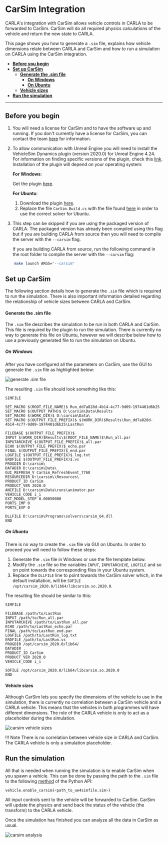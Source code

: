 # CarSim Integration

CARLA's integration with CarSim allows vehicle controls in CARLA to be forwarded to CarSim. CarSim will do all required physics calculations of the vehicle and return the new state to CARLA. 

This page shows you how to generate a `.sim` file, explains how vehicle dimensions relate between CARLA and CarSim and how to run a simulation on CARLA using the CarSim integration.

*   [__Before you begin__](#before-you-begin)  
*   [__Set up CarSim__](#set-up-carsim)  
	*   [__Generate the .sim file__](#generate-the-sim-file)  
        * [__On Windows__](#on-windows)
        * [__On Ubuntu__](#on-ubuntu)
	*   [__Vehicle sizes__](#vehicle-sizes)  
*   [__Run the simulation__](#run-the-simulation)  

---
## Before you begin

1. You will need a license for CarSim and to have the software up and running. If you don't currently have a license for CarSim, you can contact the team [here](https://www.carsim.com/forms/additional_information.php) for information.
2. To allow communication with Unreal Engine you will need to install the VehicleSim Dynamics plugin (version 2020.0) for Unreal Engine 4.24. For information on finding specific versions of the plugin, check this [link](https://www.carsim.com/products/supporting/unreal/index.php). Installation of the plugin will depend on your operating system:
   
    __For Windows__:

    Get the plugin [here](https://www.unrealengine.com/marketplace/en-US/product/carsim-vehicle-dynamics).

    __For Ubuntu__:

    1. Download the plugin [here](https://www.carsim.com/users/unreal_plugin/unreal_plugin_2020_0.php).
    2. Replace the file `CarSim.Build.cs` with the file found [here](https://carla-assets.s3.us-east-005.backblazeb2.com/Backup/CarSim.Build.cs) in order to use the correct solver for Ubuntu.

3. This step can be skipped if you are using the packaged version of CARLA. The packaged version has already been compiled using this flag but if you are building CARLA from source then you will need to compile the server with the `--carsim` flag.  

    If you are building CARLA from source, run the following command in the root folder to compile the server with the `--carsim` flag:

```sh
    make launch ARGS="--carsim"
```

## Set up CarSim

The following section details how to generate the `.sim` file which is required to run the simulation. There is also important information detailed regarding the relationship of vehicle sizes between CARLA and CarSim. 

#### Generate the .sim file

The `.sim` file describes the simulation to be run in both CARLA and CarSim. This file is required by the plugin to run the simulation. There is currently no way to generate this file on Ubuntu, however we will describe below how to use a previously generated file to run the simulation on Ubuntu. 

##### On Windows

After you have configured all the parameters on CarSim, use the GUI to generate the `.sim` file as highlighted below:

![generate .sim file](img/carsim_generate.jpg)

The resulting `.sim` file should look something like this:

```
SIMFILE

SET_MACRO $(ROOT_FILE_NAME)$ Run_dd7a828d-4b14-4c77-9d09-1974401d6b25
SET_MACRO $(OUTPUT_PATH)$ D:\carsim\Data\Results
SET_MACRO $(WORK_DIR)$ D:\carsim\Data\
SET_MACRO $(OUTPUT_FILE_PREFIX)$ $(WORK_DIR)$Results\Run_dd7a828d-4b14-4c77-9d09-1974401d6b25\LastRun

FILEBASE $(OUTPUT_FILE_PREFIX)$
INPUT $(WORK_DIR)$Results\$(ROOT_FILE_NAME)$\Run_all.par
INPUTARCHIVE $(OUTPUT_FILE_PREFIX)$_all.par
ECHO $(OUTPUT_FILE_PREFIX)$_echo.par
FINAL $(OUTPUT_FILE_PREFIX)$_end.par
LOGFILE $(OUTPUT_FILE_PREFIX)$_log.txt
ERDFILE $(OUTPUT_FILE_PREFIX)$.vs
PROGDIR D:\carsim\
DATADIR D:\carsim\Data\
GUI_REFRESH_V CarSim_RefreshEvent_7760
RESOURCEDIR D:\carsim\\Resources\
PRODUCT_ID CarSim
PRODUCT_VER 2020.0
ANIFILE D:\carsim\Data\runs\animator.par
VEHICLE_CODE i_i
EXT_MODEL_STEP 0.00050000
PORTS_IMP 0
PORTS_EXP 0

DLLFILE D:\carsim\Programs\solvers\carsim_64.dll
END
```
##### On Ubuntu

There is no way to create the `.sim` file via GUI on Ubuntu. In order to proceed you will need to follow these steps:

1. Generate the `.sim` file in Windows or use the file template below.
2. Modify the `.sim` file so the variables `INPUT`, `INPUTARCHIVE`, `LOGFILE` and so on point towards the corresponding files in your Ubuntu 
system.
3. Replace the `DLLFILE` line to point towards the CarSim solver which, in the default installation, will be `SOFILE /opt/carsim_2020.0/lib64/libcarsim.so.2020.0`. 

The resulting file should be similar to this:

```
SIMFILE

FILEBASE /path/to/LastRun
INPUT /path/to/Run_all.par
INPUTARCHIVE /path/to/LastRun_all.par
ECHO /path/to/LastRun_echo.par
FINAL /path/to/LastRun_end.par
LOGFILE /path/to/LastRun_log.txt
ERDFILE /path/to/LastRun.vs
PROGDIR /opt/carsim_2020.0/lib64/
DATADIR .
PRODUCT_ID CarSim
PRODUCT_VER 2020.0
VEHICLE_CODE i_i

SOFILE /opt/carsim_2020.0/lib64/libcarsim.so.2020.0
END
```
#### Vehicle sizes

Although CarSim lets you specify the dimensions of the vehicle to use in the simulation, there is currently no correlation between a CarSim vehicle and a CARLA 
vehicle. This means that the vehicles in both programmes will have different dimensions. The role of the CARLA vehicle is only to act as a placeholder during the simulation.

![carsim vehicle sizes](img/carsim_vehicle_sizes.jpg)

!!! Note
    There is no correlation between vehicle size in CARLA and CarSim. The CARLA vehicle is only a simulation placeholder.

## Run the simulation

All that is needed when running the simulation is to enable CarSim when you spawn a vehicle. This can be done by passing the path to the `.sim` file to the following [method](https://carla.readthedocs.io/en/latest/python_api/#carla.Vehicle.enable_carsim) of the Python API:

```sh
vehicle.enable_carsim(<path_to_ue4simfile.sim>)
```

All input controls sent to the vehicle will be forwarded to CarSim. CarSim will update the 
physics and send back the status of the vehicle (the transform) to the CARLA vehicle. 

Once the simulation has finished you can analyze all the data in CarSim as usual. 

![carsim analysis](img/carsim_analysis.jpg)


